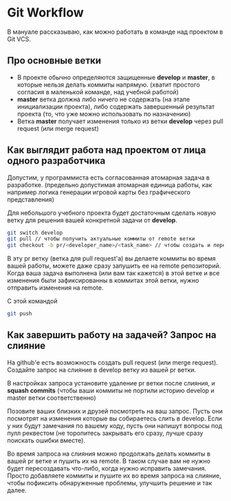 # Git Workflow

В мануале рассказываю, как можно работать в команде над проектом в Git VCS.

## Про основные ветки

- В проекте обычно определяются защищенные **develop** и **master**, в которые нельзя делать коммиты напрямую. (хватит простого согласия в маленькой команде, над учебной работой)
- **master** ветка должна либо ничего не содержать (на этапе инициализации проекта), либо содержать завершенный результат проекта (то, что уже можно использовать по назначению)
- Ветка **master** получает изменения только из ветки **develop** через pull request (или merge request)


## Как выглядит работа над проектом от лица одного разработчика

Допустим, у программиста есть согласованная атомарная задача в разработке. (предельно допустимая атомарная единица работы, как например логика генерации игровой карты без графического представления)

Для небольшого учебного проекта будет достаточным сделать новую ветку для решения вашей конкретной задачи от **develop**.

```bash
git switch develop
git pull // чтобы получить актуальные коммиты от remote ветки
git checkout -b pr/<developer_name>/<task_name> // чтобы создать и переключиться на ветку вашей задачи
```

В эту pr ветку (ветка для pull request'a) вы делаете коммиты во время вашей работы, можете даже сразу запушить ее на remote репозиторий.
Когда ваша задача выполнена (или вам так кажется) в этой ветке и все изменения были зафиксированны в коммитах этой ветки, нужно отправить изменения на remote.

С этой командой
```bash
git push
```

## Как завершить работу на задачей? Запрос на слияние

На github'e есть возможность создать pull request (или merge request). Создайте запрос на слияние в develop ветку из вашей pr ветки.

В настройках запроса установите удаление pr ветки после слияния, и **squash commits** (чтобы ваши коммиты не портили историю develop и master ветки соответственно)



Позовите ваших близких и друзей посмотреть на ваш запрос. Пусть они посмотрят на изменения которые вы собираетесь слить в develop. Если у них будут замечания по вашему коду, пусть они напишут вопросы под пулл реквестом (не торопитесь закрывать его сразу, лучше сразу поискать ошибки вместе). 

Во время запроса на слияния можно продолжать делать коммиты в вашей pr ветке и пушить их на remote. В таком случае вам не нужно будет пересоздавать что-либо, когда нужно исправить замечания. Просто добавляете коммиты и пушите их во время запроса на слияние, чтобы пофиксить обнаруженные проблемы, улучшить решение и так далее.